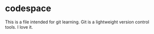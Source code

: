 # codespace
This is a file intended for git learning.
Git is a lightweight version control tools.
I love it.
